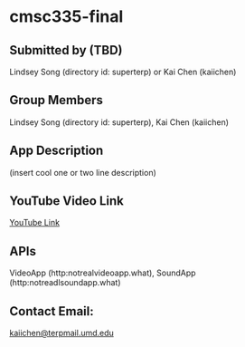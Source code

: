# cmsc335-final

## Submitted by (TBD)
Lindsey Song (directory id: superterp) or Kai Chen (kaiichen)

## Group Members
Lindsey Song (directory id: superterp), Kai Chen (kaiichen)

## App Description
(insert cool one or two line description)

## YouTube Video Link
[YouTube Link](https://youtu.be/dQw4w9WgXcQ)

## APIs 
VideoApp (http:notrealvideoapp.what), SoundApp (http:notreadlsoundapp.what)

## Contact Email:

kaiichen@terpmail.umd.edu
